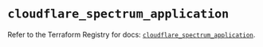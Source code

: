 # `cloudflare_spectrum_application`

Refer to the Terraform Registry for docs: [`cloudflare_spectrum_application`](https://registry.terraform.io/providers/cloudflare/cloudflare/4.51.0/docs/resources/spectrum_application).
